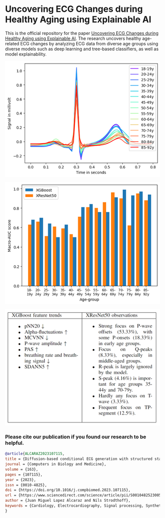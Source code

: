 # Uncovering ECG Changes during Healthy Aging using Explainable AI

This is the official repository for the paper [Uncovering ECG Changes during Healthy Aging using Explainable AI](https://doi.org/10.1016/j.compbiomed.2023.107115). The research uncovers healthy age-related ECG changes by analyzing ECG data from diverse age groups using diverse models such as deep learning and tree-based classifiers, as well as model explainability.


![alt text](https://github.com/AI4HealthUOL/ECG-aging/blob/main/reports/all15BinsOverlapped_mean.png?style=centerme)

![alt text](https://github.com/AI4HealthUOL/ECG-aging/blob/main/reports/scoresoveragegroupcomparison.png?style=centerme)

![alt text](https://github.com/AI4HealthUOL/ECG-aging/blob/main/reports/xairesults.png?style=centerme)





### Please cite our publication if you found our research to be helpful.

```bibtex
@article{ALCARAZ2023107115,
title = {Diffusion-based conditional ECG generation with structured state space models},
journal = {Computers in Biology and Medicine},
volume = {163},
pages = {107115},
year = {2023},
issn = {0010-4825},
doi = {https://doi.org/10.1016/j.compbiomed.2023.107115},
url = {https://www.sciencedirect.com/science/article/pii/S0010482523005802},
author = {Juan Miguel Lopez Alcaraz and Nils Strodthoff},
keywords = {Cardiology, Electrocardiography, Signal processing, Synthetic data, Diffusion models, Time series},
}

```

